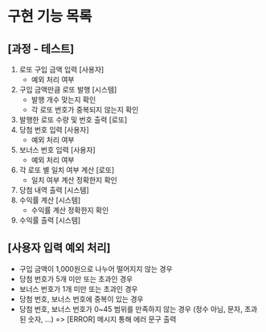 # 구현 기능 목록

## [과정 - 테스트]
1. 로또 구입 금액 입력 [사용자]
   - 예외 처리 여부
2. 구입 금액만큼 로또 발행 [시스템]
   - 발행 개수 맞는지 확인
   - 각 로또 번호가 중복되지 않는지 확인
3. 발행한 로또 수량 및 번호 출력 [로또]
4. 당첨 번호 입력 [사용자]
   - 예외 처리 여부
5. 보너스 번호 입력 [사용자]
   - 예외 처리 여부
6. 각 로또 별 일치 여부 계산 [로또]
   - 일치 여부 계산 정확한지 확인
7. 당첨 내역 출력 [시스템]
8. 수익률 계산 [시스템]
   - 수익률 계산 정확한지 확인
9. 수익률 출력 [시스템]

## [사용자 입력 예외 처리]
- 구입 금액이 1,000원으로 나누어 떨어지지 않는 경우
- 당첨 번호가 5개 미만 또는 초과인 경우
- 보너스 번호가 1개 미만 또는 초과인 경우
- 당첨 번호, 보너스 번호에 중복이 있는 경우
- 당첨 번호, 보너스 번호가 0~45 범위를 만족하지 않는 경우
  (정수 아님, 문자, 초과된 숫자, ...)
  => [ERROR] 메시지 통해 에러 문구 출력

